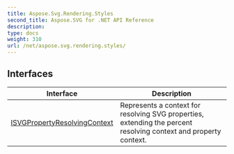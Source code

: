 ```yaml
---
title: Aspose.Svg.Rendering.Styles
second_title: Aspose.SVG for .NET API Reference
description: 
type: docs
weight: 310
url: /net/aspose.svg.rendering.styles/
---
```



## Interfaces

| Interface | Description |
| --- | --- |
| [ISVGPropertyResolvingContext](./isvgpropertyresolvingcontext/) | Represents a context for resolving SVG properties, extending the percent resolving context and property context. |
